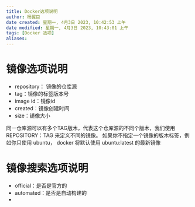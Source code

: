 ```yaml
---
title: Docker选项说明
author: 杨翼臣
date created: 星期一, 4月3日 2023, 10:42:53 上午
date modified: 星期一, 4月3日 2023, 10:43:01 上午
tags: [Docker 选项]
aliases: 
---
```

# 镜像选项说明
- repository： 镜像的仓库源
- tag：镜像的标签版本号
- image id：镜像id
- created：镜像创建时间
- size：镜像大小

同一仓库源可以有多个TAG版木，代表这个仓库源的不同个版木，我们使用 REPOSITORY：TAG 来定义不同的镜像。
如果你不指定一个镜像的版木标签，例如你只使用 ubuntu， docker 将默认使用 ubuntu:latest 的最新镜像

# 镜像搜索选项说明
- official：是否是官方的
- automated：是否是自动构建的
- 